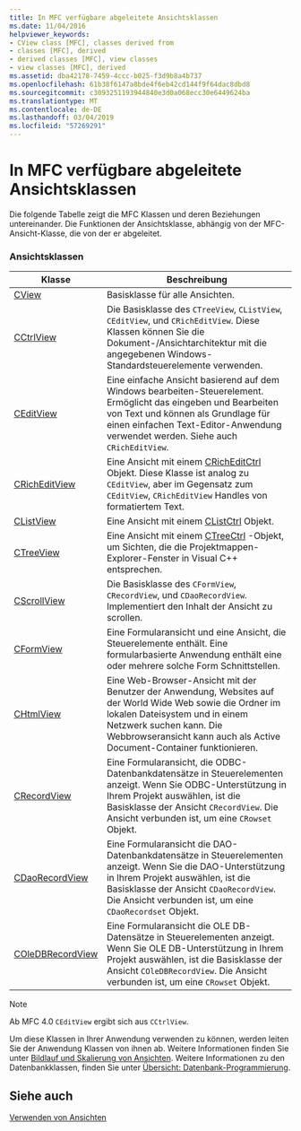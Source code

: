 ```yaml
---
title: In MFC verfügbare abgeleitete Ansichtsklassen
ms.date: 11/04/2016
helpviewer_keywords:
- CView class [MFC], classes derived from
- classes [MFC], derived
- derived classes [MFC], view classes
- view classes [MFC], derived
ms.assetid: dba42178-7459-4ccc-b025-f3d9b8a4b737
ms.openlocfilehash: 61b38f6147a8bde4f6eb42cd144f9f64dac8dbd8
ms.sourcegitcommit: c3093251193944840e3d0a068ecc30e6449624ba
ms.translationtype: MT
ms.contentlocale: de-DE
ms.lasthandoff: 03/04/2019
ms.locfileid: "57269291"
---
```

# <a name="derived-view-classes-available-in-mfc"></a>In MFC verfügbare abgeleitete Ansichtsklassen

Die folgende Tabelle zeigt die MFC Klassen und deren Beziehungen untereinander. Die Funktionen der Ansichtsklasse, abhängig von der MFC-Ansicht-Klasse, die von der er abgeleitet.

### <a name="view-classes"></a>Ansichtsklassen

|Klasse|Beschreibung|
|-----------|-----------------|
|[CView](../mfc/reference/cview-class.md)|Basisklasse für alle Ansichten.|
|[CCtrlView](../mfc/reference/cctrlview-class.md)|Die Basisklasse des `CTreeView`, `CListView`, `CEditView`, und `CRichEditView`. Diese Klassen können Sie die Dokument-/Ansichtarchitektur mit die angegebenen Windows-Standardsteuerelemente verwenden.|
|[CEditView](../mfc/reference/ceditview-class.md)|Eine einfache Ansicht basierend auf dem Windows bearbeiten-Steuerelement. Ermöglicht das eingeben und Bearbeiten von Text und können als Grundlage für einen einfachen Text-Editor-Anwendung verwendet werden. Siehe auch `CRichEditView`.|
|[CRichEditView](../mfc/reference/cricheditview-class.md)|Eine Ansicht mit einem [CRichEditCtrl](../mfc/reference/cricheditctrl-class.md) Objekt. Diese Klasse ist analog zu `CEditView`, aber im Gegensatz zum `CEditView`, `CRichEditView` Handles von formatiertem Text.|
|[CListView](../mfc/reference/clistview-class.md)|Eine Ansicht mit einem [CListCtrl](../mfc/reference/clistctrl-class.md) Objekt.|
|[CTreeView](../mfc/reference/ctreeview-class.md)|Eine Ansicht mit einem [CTreeCtrl](../mfc/reference/ctreectrl-class.md) -Objekt, um Sichten, die die Projektmappen-Explorer-Fenster in Visual C++ entsprechen.|
|[CScrollView](../mfc/reference/cscrollview-class.md)|Die Basisklasse des `CFormView`, `CRecordView`, und `CDaoRecordView`. Implementiert den Inhalt der Ansicht zu scrollen.|
|[CFormView](../mfc/reference/cformview-class.md)|Eine Formularansicht und eine Ansicht, die Steuerelemente enthält. Eine formularbasierte Anwendung enthält eine oder mehrere solche Form Schnittstellen.|
|[CHtmlView](../mfc/reference/chtmlview-class.md)|Eine Web-Browser-Ansicht mit der Benutzer der Anwendung, Websites auf der World Wide Web sowie die Ordner im lokalen Dateisystem und in einem Netzwerk suchen kann. Die Webbrowseransicht kann auch als Active Document-Container funktionieren.|
|[CRecordView](../mfc/reference/crecordview-class.md)|Eine Formularansicht, die ODBC-Datenbankdatensätze in Steuerelementen anzeigt. Wenn Sie ODBC-Unterstützung in Ihrem Projekt auswählen, ist die Basisklasse der Ansicht `CRecordView`. Die Ansicht verbunden ist, um eine `CRowset` Objekt.|
|[CDaoRecordView](../mfc/reference/cdaorecordview-class.md)|Eine Formularansicht die DAO-Datenbankdatensätze in Steuerelementen anzeigt. Wenn Sie die DAO-Unterstützung in Ihrem Projekt auswählen, ist die Basisklasse der Ansicht `CDaoRecordView`. Die Ansicht verbunden ist, um eine `CDaoRecordset` Objekt.|
|[COleDBRecordView](../mfc/reference/coledbrecordview-class.md)|Eine Formularansicht die OLE DB-Datensätze in Steuerelementen anzeigt. Wenn Sie OLE DB-Unterstützung in Ihrem Projekt auswählen, ist die Basisklasse der Ansicht `COleDBRecordView`. Die Ansicht verbunden ist, um eine `CRowset` Objekt.|

> [!NOTE]
>  Ab MFC 4.0 `CEditView` ergibt sich aus `CCtrlView`.

Um diese Klassen in Ihrer Anwendung verwenden zu können, werden leiten Sie der Anwendung Klassen von ihnen ab. Weitere Informationen finden Sie unter [Bildlauf und Skalierung von Ansichten](../mfc/scrolling-and-scaling-views.md). Weitere Informationen zu den Datenbankklassen, finden Sie unter [Übersicht: Datenbank-Programmierung](../data/data-access-programming-mfc-atl.md).

## <a name="see-also"></a>Siehe auch

[Verwenden von Ansichten](../mfc/using-views.md)

